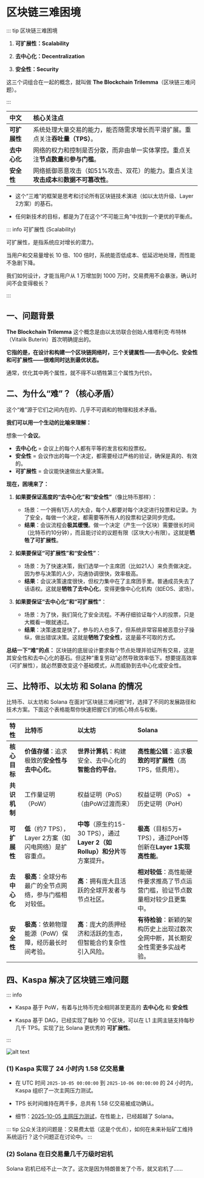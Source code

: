 # 区块链三难困境

::: tip 区块链三难困境

1.  **可扩展性：Scalability**

2.  **去中心化：Decentralization**

3.  **安全性：Security**

这三个词组合在一起的概念，就叫做 **The Blockchain Trilemma**（区块链三难问题）。

:::

| 中文 | 核心关注点 |
| :--- | :--- |
| **可扩展性** |  系统处理大量交易的能力，能否随需求增长而平滑扩展。重点关注**吞吐量（TPS）**。 |
| **去中心化** |  网络的权力和控制是否分散，而非由单一实体掌控。重点关注**节点数量**和**参与门槛**。 |
| **安全性** | 网络抵御恶意攻击（如51%攻击、双花）的能力。重点关注**攻击成本**和**数据不可篡改性**。 |


- 这个“三难”的框架是思考和讨论所有区块链技术演进（如以太坊升级、Layer 2方案）的基石。

- 任何新技术的目标，都是为了在这个“不可能三角”中找到一个更优的平衡点。

::: info 可扩展性 (Scalability)

可扩展性，是指系统应对增长的潜力​​。

当用户和交易量增长 10 倍、100 倍时，系统能否低成本、低延迟地处理，而性能不急剧下降。

我们如何设计，才能当用户从 1 万增加到 1000 万时，交易费用不会暴涨，确认时间不会变得极长？

:::


## 一、问题背景

**The Blockchain Trilemma** 这个概念是由以太坊联合创始人维塔利克·布特林（Vitalik Buterin）首次明确提出的。

**它指的是，在设计和构建一个区块链网络时，三个关键属性——去中心化、安全性和可扩展性——很难同时达到最优状态。** 

通常，优化其中两个属性，就不得不以牺牲第三个属性为代价。


## 二、为什么“难”？（核心矛盾）

这个“难”源于它们之间内在的、几乎不可调和的物理和技术矛盾。

**我们可以用一个生动的比喻来理解：**

想象一个**会议**。
*   **去中心化** = 会议上的每个人都有平等的发言权和投票权。
*   **安全性** = 会议作出的每一个决定，都需要经过严格的验证，确保是真的、有效的。
*   **可扩展性** = 会议能快速做出大量决策。

**现在，困境来了：**

1.  **如果要保证高度的“去中心化”和“安全性”**（像比特币那样）：
    *   场景：一个拥有1万人的大会，每个人都要对每个决定进行投票和记录。为了安全，每做一个决定，都需要等所有人的投票和记录同步完成。
    *   **结果**：会议流程会**极其缓慢**。做一个决定（产生一个区块）需要很长时间（比特币约10分钟），而且能讨论的议题有限（区块大小有限）。这就是**牺牲了可扩展性**。

2.  **如果要保证“可扩展性”和“安全性”**：
    *   场景：为了快速决策，我们选举一个主席团（比如21人）来负责做决定。因为参与决策的人少，沟通协调很快，效率极高。
    *   **结果**：会议决策速度很快，但权力集中在了主席团手里。普通成员失去了话语权。这就是**牺牲了去中心化**，变得更像中心化机构（如EOS、波场）。

3.  **如果要保证“去中心化”和“可扩展性”**：
    *   场景：为了快，我们简化了安全流程。不再仔细验证每个人的投票，只是大概看一眼就通过。
    *   **结果**：决策速度是快了，参与的人也多了，但系统非常容易被恶意分子操纵，做出错误决策。这就是**牺牲了安全性**，这是最不可取的方式。

**总结一下“难”的点：** 区块链的底层设计要求每个节点处理并验证所有交易，这是其安全性和去中心化的基石。但这种“重复劳动”必然导致效率低下。想要提高效率（可扩展性），就必然要改变这个基础模式，从而威胁到去中心化或安全性。


## 三、比特币、以太坊 和 Solana 的情况

比特币、以太坊和 Solana 在面对“区块链三难问题”时，选择了不同的发展路径和技术方案。下面这个表格能帮你快速把握它们的核心特点与权衡。

| 特性 | 比特币 | 以太坊 | Solana |
| :--- | :--- | :--- | :--- |
| **核心目标** | **价值存储**：追求极致的**安全性与去中心化**。 | **世界计算机**：构建安全、去中心化的**智能合约平台**。 | **高性能公链**：追求**极致的可扩展性**（高TPS，低费用）。 |
| **共识机制** | 工作量证明（PoW） | 权益证明（PoS）（由PoW过渡而来） | 权益证明（PoS） + 历史证明（PoH） |
| **可扩展性** | **低**（约7 TPS），Layer 2方案（如闪电网络）是扩容重点。 | **中等**（原生约15-30 TPS），通过**Layer 2（如Rollup）和分片**等方案提升。 | **极高**（目标5万+ TPS），通过PoH等创新在**Layer 1实现高性能**。 |
| **去中心化** | **极高**：全球分布最广的全节点网络，参与门槛相对较低。 | **高**：拥有庞大且活跃的全球开发者与节点社区。 | **相对较低**：高性能硬件要求推高了节点运营门槛，验证节点数量相对较少且更集中。 |
| **安全性** | **极高**：依赖物理能源（PoW）保障，经历最长时间考验。 | **高**：庞大的质押经济和活跃的生态，但智能合约复杂性引入风险。 | **有待检验**：新颖的架构历史上出现过数次全网中断，其长期安全性需更多实战考验。 |

## 四、Kaspa 解决了区块链三难问题

::: info

- Kaspa 基于 PoW，有着与比特币完全相同甚至更高的 **去中心化** 和 **安全性**

- Kaspa 基于 DAG，已经实现了每秒 10 个区块，可以在 L1 主网主链支持每秒几千 TPS。实现了比 Solana 更优秀的 **可扩展性**。 

:::

![alt text](/kas/the-blockchain-trilemma.png)

### (1) Kaspa 实现了 24 小时内 1.58 亿交易量

- 在 UTC 时间 `2025-10-05 00:00:00` 到 `2025-10-06 00:00:00` 的 24 小时内，Kaspa 组织了一次主网压力测试。

- TPS 长时间维持在两千多，总共有 1.58 亿交易被成功确认。

- 细节：[2025-10-05 主网压力测试](/kas-timeline/2025.html#_2025-10-05-主网压力测试)，在性能上，已经超越了 Solana。


::: tip
公众关注的问题是：交易费太低（这是个优点），如何在未来补贴矿工维持系统运行？这个问题正在讨论中。
:::


### (2) Solana 在日交易量几千万级时宕机

Solana 宕机已经不止一次了。这次是因为特朗普发了个币，就又宕机了……

<img :src="$withBase('/kas/solana-down.jpeg')" />

